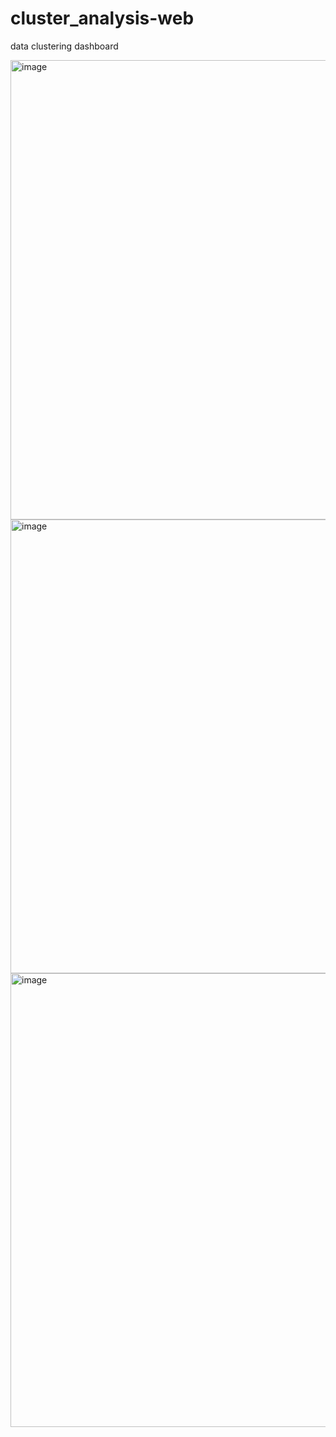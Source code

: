 # cluster_analysis-web
data clustering dashboard

<img width="1331" height="735" alt="image" src="https://github.com/user-attachments/assets/404a7d3b-c48f-4531-ba1a-76db9a7d2c1f" />

<img width="1327" height="726" alt="image" src="https://github.com/user-attachments/assets/35ced856-2b89-43d9-8d43-242b977053ca" />

<img width="1233" height="726" alt="image" src="https://github.com/user-attachments/assets/3a84c752-b8f8-48a8-9bfb-d8c925044d11" />
